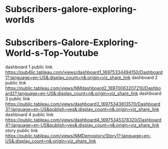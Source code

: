 # Subscribers-galore-exploring-worlds


# Subscribers-Galore-Exploring-World-s-Top-Youtube


dashboard 1 public link https://pub4lic.tableau.com/views/dashboard1_16975334494150/Dashboard1?:language=en-US&:display_count=n&:origin=viz_share_link
dashboard 2 public link https://public.tableau.com/views/NMdashboard2_16970063207210/Dashboard2?:language=en-US&:display_count=n&:origin=viz_share_link
dashboard 3 public link https://public.tableau.com/views/dashboard3_16975343813570/Dashboard3?:language=en-US&publish=yes&:display_count=n&:origin=viz_share_link
dashboard 4 public link https://public.tableau.com/views/dashboard4_16975345378320/Dashboard4?:language=en-US&publish=yes&:display_count=n&:origin=viz_share_link
story public link https://public.tableau.com/views/NMDemostory/Story1?:language=en-US&:display_count=n&:origin=viz_share_link
